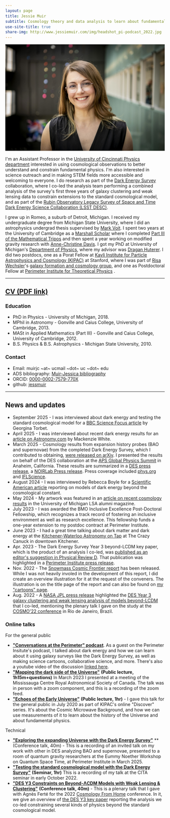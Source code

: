 ```yaml
---
layout: page
title: Jessie Muir
subtitle: Cosmology theory and data analysis to learn about fundamental physics.
use-site-title: true
share-img: http://www.jessiemuir.com/img/headshot_pi-podcast_2022.jpg
---
```

![](/img/headshot_pi-podcast_2022.jpg "Portrait of Jessie taken at Perimeter Institute in spring 2022.")

I'm an Assistant Professor in the [University of Cincinnati Physics department](https://www.artsci.uc.edu/departments/physics.html) interested in using cosmological observations to better understand and constrain fundamental physics. I'm also interested in science outreach and in making STEM fields more accessible and welcoming to everyone. I do research as part of the [Dark Energy Survey](https://www.darkenergysurvey.org/) collaboration, where I co-led the analysis team performing a combined analysis of the survey's first three years of galaxy clustering and weak lensing data to constrain extensions to the standard cosmological model, and as part of the [Rubin Observatory Legacy Survey of Space and Time Dark Energy Science Collaboration (LSST DESC)](https://lsstdesc.org/).  

I grew up in Romeo, a suburb of Detroit, Michigan.  I received my undergraduate degree from Michigan State University, where I did an astrophysics undergrad thesis supervised by [Mark Voit](https://web.pa.msu.edu/people/voit/Mark.html). I spent two years at the University of Cambridge as a [Marshall Scholar](http://www.marshallscholarship.org/) where I completed [Part III of the Mathematical Tripos](https://www.maths.cam.ac.uk/postgrad/part-iii/prospective.html) and then spent a year working on modified gravity research with [Anne-Christine Davis](cam.ac.uk/people/a.c.davis/).  I got my PhD at University of Michigan's [Department of Physics](https://lsa.umich.edu/physics), where my advisor was [Dragan Huterer](http://www-personal.umich.edu/~huterer/). I did two postdocs, one as a Porat Fellow at [Kavli Institute for Particle Astrophysics and Cosmology (KIPAC)](https://kipac.stanford.edu/) at Stanford, where I was part of [Risa Wechsler](https://www.risawechsler.com/)'s [galaxy formation and cosmology group](https://www.risawechsler.com/gfc-group.html), and one as  Postdoctoral Fellow at [Perimeter Institute for Theoretical Physics](https://perimeterinstitute.ca/) .


---
## [CV (PDF link)](Muir-CV-jan2025.pdf)

### Education

* PhD in Physics - University of Michigan, 2018.
* MPhil in Astronomy - Gonville and Caius College, University of Cambridge, 2013.
* MASt in Applied Mathematics (Part III) - Gonville and Caius College, University of Cambridge, 2012.
* B.S. Physics & B.S. Astrophysics - Michigan State University, 2010.

### Contact

* Email: muirjc ~at~ ucmail ~dot~ uc ~dot~ edu
* ADS bibliography: [Muir-Jessica bibliography](https://ui.adsabs.harvard.edu/public-libraries/6-hOYpXQQ_2TVE--3e5bhA)
* ORCID: [0000-0002-7579-770X](http://orcid.org/0000-0002-7579-770X)
* github: [jessmuir](https://github.com/jessmuir)

---
## News and updates

* September 2025 - I was interviewed about dark energy and testing the standard cosmological model for a [BBC Science Focus article](https://www.sciencefocus.com/space/understanding-nothingness-might-explain-everything) by Georgina Torbet. 
* April 2025 - I was interviewed about recent dark energy results for an [article on Astronomy.com](https://www.astronomy.com/science/dark-energy-may-be-changing-over-time/) by Mackenzie White.
* March 2025 - Cosmology results from expansion history probes (BAO and supernovae) from the completed Dark Energy Survey, which I contributed to obtaining, [were released on arXiv](https://arxiv.org/abs/2503.06712). I presented the results on behalf of the DES collaboration at the [APS Global Physics Summit](https://summit.aps.org/events/APR-P08) in Anaheim, California. These results are summarized in a [DES press release](https://www.darkenergysurvey.org/a-new-study-reveals-potential-inconsistencies-in-the-current-standard-cosmological-paradigm/), a [NOIRLab Press release](https://noirlab.edu/public/news/noirlab2513/). Press coverage included [phys.org](https://phys.org/news/2025-03-latest-dark-energy-survey-variations.html) and [IFLScience](https://www.iflscience.com/dark-energy-might-be-changing-this-is-what-it-means-for-our-understanding-of-the-cosmos-78554). 
* August 2024 - I was interviewed by Rebecca Boyle for a [Scientific American article](https://www.scientificamerican.com/article/dark-energy-measurements-suggest-the-universe-might-be-way-weirder-than-we/) reporting on models of dark energy beyond the cosmological constant.
* May 2024 - My artwork was featured in an [article on recent cosmology results](https://lsa.umich.edu/lsa/news-events/lsa-magazine/spring-2024/more-stories/shedding-light-on-dark-matter-and-dark-energy.html) in the University of Michigan LSA alumni magazine. 
* July 2023 - I was awarded the BMO Inclusive Excellence Post-Doctoral Fellowship, which recognizes a track record of fostering an inclusive environment as well as research excellence. This fellowship funds a one-year extension to my postdoc contract at Perimeter Institute.
* June 2023 - I had a great time talking about dark matter and dark energy at the [Kitchener-Waterloo Astronomy on Tap](https://astronomyontap.org/locations/kitchener-waterloo-on-canada/) at The Crazy Canuck in downtown Kitchener.
* Apr. 2023 - The Dark Energy Survey Year 3 beyond-LCDM key paper, which is the product of an analysis I co-led, was [published as an editor's suggestion in Physical Review D](https://journals.aps.org/prd/abstract/10.1103/PhysRevD.107.083504). That publication was highlighted in a [Perimeter Institute press release](https://insidetheperimeter.ca/putting-dark-energy-to-the-test/). 
* Nov. 2022 - The [Snowmass Cosmic Frontier report](https://arxiv.org/abs/2211.09978) has been released. While I was not heavily involed in the development of this report, I did create an overview illustration for it at the request of the conveners.  The illustration is on the title page of the report and can also be found on [my "cartoons" page](https://www.jessiemuir.com/2022-07-27-snowmass-cosmic-frontiers/). 
* Aug. 2022 - A [NASA JPL press release](https://www.jpl.nasa.gov/news/nasa-scientists-help-probe-dark-energy-by-testing-gravity) highlighted the [DES Year 3 galaxy clustering and weak lensing analysis of models beyond-LCDM](https://arxiv.org/abs/2207.05766) that I co-led, mentioning the plenary talk I gave on the study at the [COSMO'22 conference](https://indico.cern.ch/event/886404/) in Rio de Janeiro, Brazil.


### Online talks 

For the general public
* [**"Conversations at the Perimeter" podcast**](https://www.podbean.com/ew/pb-cuwuz-1301c33).  As a guest on the Perimeter Insitute's podcast, I talked about dark energy and how we can learn about it using galaxy surveys like the Dark Energy Survey, as well as making science cartoons, collaborative science, and more. There's also a youtube video of the discussion [linked here](https://www.youtube.com/watch?v=QkozRHsbwbA&ab_channel=PerimeterInstituteforTheoreticalPhysics). 
* [**"Mapping the dark side of the Universe"**](https://www.youtube.com/watch?v=qsD5oJzURN4&ab_channel=MississaugaCentreRASC) **(Public lecture, 1h15m+questions)** In March 2023 I presented at a meeting of the Mississauga Centre Royal Astronomical Society of Canada. The talk was in person with a zoom component, and this is a recording of the zoom feed.
* [**"Echoes of the Early Universe"**](https://www.youtube.com/watch?v=FDKzkWo0ucQ) **(Public lecture, 1hr)** -  I gave this talk for the general public in July 2020 as part of KIPAC's online "Discover" series. It's about the  Cosmic Microwave Background, and how we can use measurements of it to learn about the history of the Universe and about fundamental physics.


Technical
* [**"Exploring the expanding Universe with the Dark Energy Survey"**](https://pirsa.org/25030060) ** (Conference talk, 40m) - This is a recording of an invited talk on my work with other in DES analyzing BAO and supernovae, presented to a room of quantum gravity researchers at the Eummy Noether Workshop on Quantum Space Time, at Perimeter Institute in March 2025. 
* [**"Testing the standard cosmological model with the Dark Energy Survey"**](https://www.youtube.com/watch?v=SeVaV2DD7xo&ab_channel=CITAPresentations) **(Seminar, 1hr)** This is a recording of my talk at the CITA seminar in early October 2022. 
* [**"DES Y3 Constraints on Beyond-ΛCDM Models with Weak Lensing & Clustering"**](https://www.youtube.com/watch?v=Bsf5RTo1bxc&ab_channel=CosmologyfromHome) **(Conference talk, 40m)** - This is a plenary talk that I gave with Agnès Ferté for the 2022 [Cosmology From Home](https://www.cosmologyfromhome.com/) conference. In it, we give an overview of [the DES Y3 key paper](https://arxiv.org/abs/2207.05766) reporting the analysis we co-led constraining several kinds of physics beyond the standard cosmological model. 
